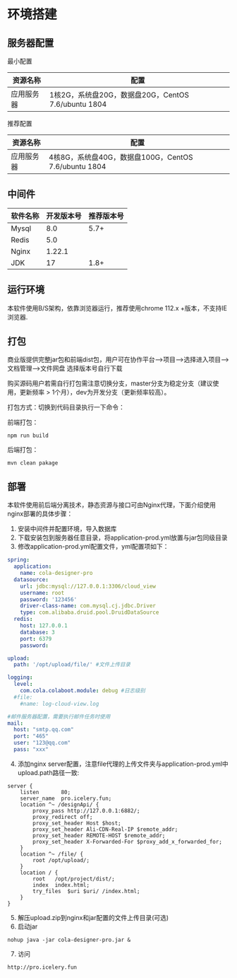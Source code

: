 # 环境搭建
## 服务器配置

最小配置

| 资源名称  | 配置                                        |
|-------|-------------------------------------------|
| 应用服务器 | 1核2G，系统盘20G，数据盘20G，CentOS 7.6/ubuntu 1804 |

 推荐配置

| 资源名称  | 配置                                         |
|-------|--------------------------------------------|
| 应用服务器 | 4核8G，系统盘40G，数据盘100G，CentOS 7.6/ubuntu 1804 |
## 中间件

| 软件名称  | 开发版本号 | 推荐版本号 |
|-------|------|-------|
| Mysql | 8.0  | 5.7+  |
| Redis | 5.0  |       |
| Nginx | 1.22.1 |     |
| JDK   | 17   | 1.8+  |

## 运行环境
本软件使用B/S架构，依靠浏览器运行，推荐使用chrome 112.x +版本，不支持IE浏览器.
## 打包
商业版提供完整jar包和前端dist包，用户可在协作平台-->项目-->选择进入项目-->文档管理-->文件网盘 选择版本号自行下载

购买源码用户若需自行打包需注意切换分支，master分支为稳定分支（建议使用，更新频率 > 1个月），dev为开发分支（更新频率较高）。

打包方式：切换到代码目录执行一下命令：

前端打包：
```shell
npm run build
```
后端打包：
```shell
mvn clean pakage
```
## 部署

本软件使用前后端分离技术，静态资源与接口可由Nginx代理，下面介绍使用nginx部署的具体步骤：
1. 安装中间件并配置环境，导入数据库
2. 下载安装包到服务器任意目录，将application-prod.yml放置与jar包同级目录
3. 修改application-prod.yml配置文件，yml配置项如下：
```yaml
spring:
  application:
    name: cola-designer-pro
  datasource:
    url: jdbc:mysql://127.0.0.1:3306/cloud_view
    username: root
    password: '123456'
    driver-class-name: com.mysql.cj.jdbc.Driver
    type: com.alibaba.druid.pool.DruidDataSource
  redis:
    host: 127.0.0.1
    database: 3
    port: 6379
    password: 

upload:
  path: '/opt/upload/file/' #文件上传目录

logging:
  level:
    com.cola.colaboot.module: debug #日志级别
  #file:
    #name: log-cloud-view.log

#邮件服务器配置，需要执行邮件任务时使用
mail: 
  host: "smtp.qq.com"
  port: "465"
  user: "123@qq.com"
  pass: "xxx"
```
4. 添加nginx server配置，注意file代理的上传文件夹与application-prod.yml中upload.path路径一致:
```
server {
    listen       80;
    server_name  pro.icelery.fun;
    location ^~ /designApi/ {
        proxy_pass http://127.0.0.1:6882/;
        proxy_redirect off;
        proxy_set_header Host $host;
        proxy_set_header Ali-CDN-Real-IP $remote_addr;
        proxy_set_header REMOTE-HOST $remote_addr;
        proxy_set_header X-Forwarded-For $proxy_add_x_forwarded_for;
    }
    location ^~ /file/ {
        root /opt/upload/;
    }
    location / {
        root   /opt/project/dist/;
        index  index.html;
        try_files  $uri $uri/ /index.html;
    }
}
```
5. 解压upload.zip到nginx和jar配置的文件上传目录(可选)
6. 启动jar
```shell
nohup java -jar cola-designer-pro.jar &
```
7. 访问
```shell
http://pro.icelery.fun
```
